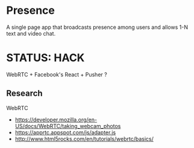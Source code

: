 Presence
========

A single page app that broadcasts presence among users and allows 1-N text
and video chat.

STATUS: HACK
============

WebRTC + Facebook's React + Pusher ?

Research
--------

WebRTC

* https://developer.mozilla.org/en-US/docs/WebRTC/taking_webcam_photos
* https://apprtc.appspot.com/js/adapter.js
* http://www.html5rocks.com/en/tutorials/webrtc/basics/

